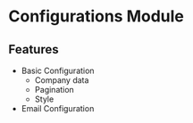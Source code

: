 # Configurations Module

## Features
- Basic Configuration
    - Company data
    - Pagination
    - Style
- Email Configuration

